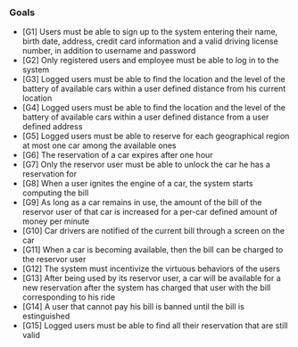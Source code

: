 ﻿### Goals
* [G1] Users must be able to sign up to the system entering their name, birth date, address, credit card information and a valid driving license number, in addition to username and password
* [G2] Only registered users and employee must be able to log in to the system
* [G3] Logged users must be able to find the location and the level of the battery of available cars within a user defined distance from his current location
* [G4] Logged users must be able to find the location and the level of the battery of available cars within a user defined distance from a user defined address
* [G5] Logged users must be able to reserve for each geographical region at most one car among the available ones
* [G6] The reservation of a car expires after one hour
* [G7] Only the reservor user must be able to unlock the car he has a reservation for
* [G8] When a user ignites the engine of a car, the system starts computing the bill
* [G9] As long as a car remains in use, the amount of the bill of the reservor user of that car is increased for a per-car defined amount of money per minute
* [G10] Car drivers are notified of the current bill through a screen on the car
* [G11] When a car is becoming available, then the bill can be charged to the reservor user
* [G12] The system must incentivize the virtuous behaviors of the users
* [G13] After being used by its reservor user, a car will be available for a new reservation after the system has charged that user with the bill corresponding to his ride
* [G14] A user that cannot pay his bill is banned until the bill is estinguished
* [G15] Logged users must be able to find all their reservation that are still valid